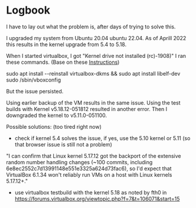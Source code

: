 # Logbook

I have to lay out what the problem is, after days of trying to solve this.

I upgraded my system from Ubuntu 20.04 ubuntu 22.04. As of Aprill 2022 this results in the kernel upgrade from 5.4 to 5.18. 

When I started virtualbox, I got  "Kernel drive not installed (rc)-1908)"
I ran these commands. (Base on these [Instructions](https://superuser.com/questions/1285964/how-to-fix-and-prevent-virtualbox-kernel-driver-not-installed))

sudo apt install --reinstall virtualbox-dkms && sudo apt install libelf-dev
sudo /sbin/vboxconfig

But the issue persisted.

Using earlier backup of the VM results in the same issue.
Using the test builds with Kernel v5.18.12-051812 resulted in another error. 
Then I downgraded the kernel to v5.11.0-051100.



Possible solutions: (too tired right now)
- check if kernel 5.4 solves the issue, if yes, use the 5.10 kernel or 5.11 (so that browser issue is still not a problem)

"I can confirm that Linux kernel 5.17.12 got the backport of the extensive random number handling changes (~100 commits, including 6e8ec2552c7d13991148e551e3325a624d73fac6), so I'd expect that VirtualBox 6.1.34 won't reliably run VMs on a host with Linux kernels 5.17.12+."

- use virtualbox testbuild with the kernel 5.18 as noted by fth0 in https://forums.virtualbox.org/viewtopic.php?f=7&t=106071&start=15